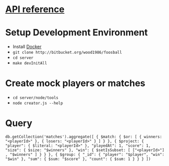 # [API reference](https://jsapi.apiary.io/previews/scoreboard6/reference)

# Setup Development Environment

-  Install [Docker](https://docs.docker.com/engine/installation/)
- `git clone http://bitbucket.org/wood1986/foosball`
- `cd server`
- `make devInitAll`

# Create mock players or matches

- `cd server/node/tools`
- `node creator.js --help`

# Query

`db.getCollection('matches').aggregate([
  {
    $match: { $or: [ { winners: "<playerId>" }, { losers: "<playerId>" } ] }
  },
  {
    $project: { "player": { $literal: "<playerId>" }, "playedAt": 1, "score": 1, "size": { $size: "$winners" }, "win": { $setIsSubset: [ ["<playerId>"] , "$winners" ] } }
  },
  {
    $group: {
      "_id": {
        "player": "$player",
        "win": "$win"
      },
      "sum": { $sum: "$score" },
      "count": { $sum: 1 }
    }
  }
])`

